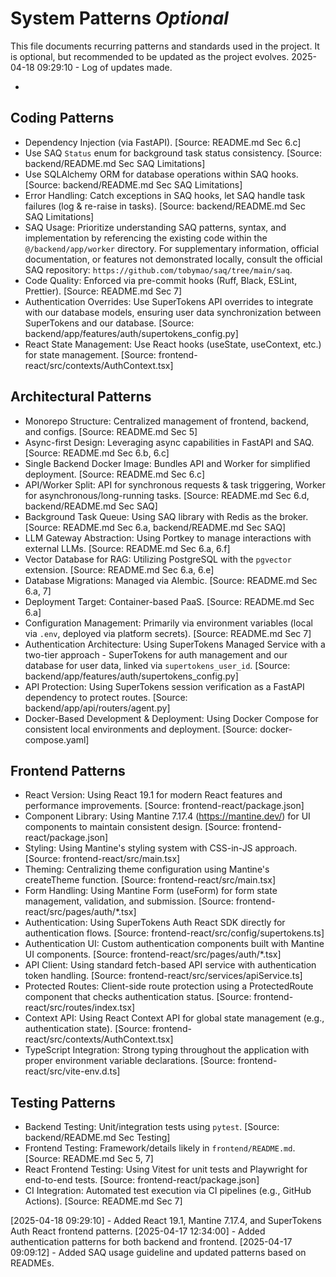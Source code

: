 # System Patterns *Optional*

This file documents recurring patterns and standards used in the project.
It is optional, but recommended to be updated as the project evolves.
2025-04-18 09:29:10 - Log of updates made.

*

## Coding Patterns

*   Dependency Injection (via FastAPI). [Source: README.md Sec 6.c]
*   Use SAQ `Status` enum for background task status consistency. [Source: backend/README.md Sec SAQ Limitations]
*   Use SQLAlchemy ORM for database operations within SAQ hooks. [Source: backend/README.md Sec SAQ Limitations]
*   Error Handling: Catch exceptions in SAQ hooks, let SAQ handle task failures (log & re-raise in tasks). [Source: backend/README.md Sec SAQ Limitations]
*   SAQ Usage: Prioritize understanding SAQ patterns, syntax, and implementation by referencing the existing code within the `@/backend/app/worker` directory. For supplementary information, official documentation, or features not demonstrated locally, consult the official SAQ repository: `https://github.com/tobymao/saq/tree/main/saq`.
*   Code Quality: Enforced via pre-commit hooks (Ruff, Black, ESLint, Prettier). [Source: README.md Sec 7]
*   Authentication Overrides: Use SuperTokens API overrides to integrate with our database models, ensuring user data synchronization between SuperTokens and our database. [Source: backend/app/features/auth/supertokens_config.py]
*   React State Management: Use React hooks (useState, useContext, etc.) for state management. [Source: frontend-react/src/contexts/AuthContext.tsx]

## Architectural Patterns

*   Monorepo Structure: Centralized management of frontend, backend, and configs. [Source: README.md Sec 5]
*   Async-first Design: Leveraging async capabilities in FastAPI and SAQ. [Source: README.md Sec 6.b, 6.c]
*   Single Backend Docker Image: Bundles API and Worker for simplified deployment. [Source: README.md Sec 6.c]
*   API/Worker Split: API for synchronous requests & task triggering, Worker for asynchronous/long-running tasks. [Source: README.md Sec 6.d, backend/README.md Sec SAQ]
*   Background Task Queue: Using SAQ library with Redis as the broker. [Source: README.md Sec 6.a, backend/README.md Sec SAQ]
*   LLM Gateway Abstraction: Using Portkey to manage interactions with external LLMs. [Source: README.md Sec 6.a, 6.f]
*   Vector Database for RAG: Utilizing PostgreSQL with the `pgvector` extension. [Source: README.md Sec 6.a, 6.e]
*   Database Migrations: Managed via Alembic. [Source: README.md Sec 6.a, 7]
*   Deployment Target: Container-based PaaS. [Source: README.md Sec 6.a]
*   Configuration Management: Primarily via environment variables (local via `.env`, deployed via platform secrets). [Source: README.md Sec 7]
*   Authentication Architecture: Using SuperTokens Managed Service with a two-tier approach - SuperTokens for auth management and our database for user data, linked via `supertokens_user_id`. [Source: backend/app/features/auth/supertokens_config.py]
*   API Protection: Using SuperTokens session verification as a FastAPI dependency to protect routes. [Source: backend/app/api/routers/agent.py]
*   Docker-Based Development & Deployment: Using Docker Compose for consistent local environments and deployment. [Source: docker-compose.yaml]

## Frontend Patterns

*   React Version: Using React 19.1 for modern React features and performance improvements. [Source: frontend-react/package.json]
*   Component Library: Using Mantine 7.17.4 (https://mantine.dev/) for UI components to maintain consistent design. [Source: frontend-react/package.json]
*   Styling: Using Mantine's styling system with CSS-in-JS approach. [Source: frontend-react/src/main.tsx]
*   Theming: Centralizing theme configuration using Mantine's createTheme function. [Source: frontend-react/src/main.tsx]
*   Form Handling: Using Mantine Form (useForm) for form state management, validation, and submission. [Source: frontend-react/src/pages/auth/*.tsx]
*   Authentication: Using SuperTokens Auth React SDK directly for authentication flows. [Source: frontend-react/src/config/supertokens.ts]
*   Authentication UI: Custom authentication components built with Mantine UI components. [Source: frontend-react/src/pages/auth/*.tsx]
*   API Client: Using standard fetch-based API service with authentication token handling. [Source: frontend-react/src/services/apiService.ts]
*   Protected Routes: Client-side route protection using a ProtectedRoute component that checks authentication status. [Source: frontend-react/src/routes/index.tsx]
*   Context API: Using React Context API for global state management (e.g., authentication state). [Source: frontend-react/src/contexts/AuthContext.tsx]
*   TypeScript Integration: Strong typing throughout the application with proper environment variable declarations. [Source: frontend-react/src/vite-env.d.ts]

## Testing Patterns

*   Backend Testing: Unit/integration tests using `pytest`. [Source: backend/README.md Sec Testing]
*   Frontend Testing: Framework/details likely in `frontend/README.md`. [Source: README.md Sec 5, 7]
*   React Frontend Testing: Using Vitest for unit tests and Playwright for end-to-end tests. [Source: frontend-react/package.json]
*   CI Integration: Automated test execution via CI pipelines (e.g., GitHub Actions). [Source: README.md Sec 7]

[2025-04-18 09:29:10] - Added React 19.1, Mantine 7.17.4, and SuperTokens Auth React frontend patterns.
[2025-04-17 12:34:00] - Added authentication patterns for both backend and frontend.
[2025-04-17 09:09:12] - Added SAQ usage guideline and updated patterns based on READMEs.
